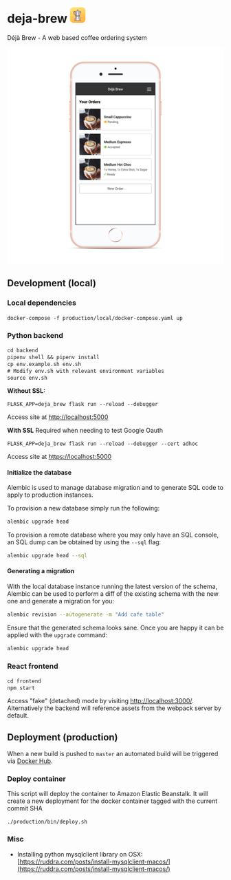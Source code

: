 # deja-brew <img src="doc/img/masked_icon.png" alt="App Icon" width="36px" />

Déjà Brew - A web based coffee ordering system

![Screenshot: My Orders page](doc/img/my_orders.png)

## Development (local)

### Local dependencies

```
docker-compose -f production/local/docker-compose.yaml up
```

### Python backend

```
cd backend
pipenv shell && pipenv install
cp env.example.sh env.sh
# Modify env.sh with relevant environment variables
source env.sh
```

**Without SSL:**

```
FLASK_APP=deja_brew flask run --reload --debugger
```

Access site at [http://localhost:5000](http://localhost:5000)

**With SSL**
Required when needing to test Google Oauth

```
FLASK_APP=deja_brew flask run --reload --debugger --cert adhoc
``` 

Access site at [https://localhost:5000](https://localhost:5000)

#### Initialize the database

Alembic is used to manage database migration and to generate SQL code to apply to production 
instances.

To provision a new database simply run the following:

```sh
alembic upgrade head
```

To provision a remote database where you may only have an SQL console, an SQL dump can be obtained
by using the `--sql` flag:

```sh
alembic upgrade head --sql
```

#### Generating a migration

With the local database instance running the latest version of the schema, Alembic can be used 
to perform a diff of the existing schema with the new one and generate a migration for you:

```sh
alembic revision --autogenerate -m "Add cafe table"
```

Ensure that the generated schema looks sane. Once you are happy it can be applied with the 
`upgrade` command:

```sh
alembic upgrade head
```

### React frontend

```
cd frontend
npm start
```

Access "fake" (detached) mode by visiting [http://localhost:3000/](http://localhost:3000/). 
Alternatively the backend will reference assets from the webpack server by default. 

## Deployment (production)

When a new build is pushed to `master` an automated build will be triggered via 
[Docker Hub](https://hub.docker.com/r/nickw444/deja-brew).

### Deploy container

This script will deploy the container to Amazon Elastic Beanstalk. It will create a new deployment 
for the docker container tagged with the current commit SHA 

```
./production/bin/deploy.sh
```

### Misc

* Installing python mysqlclient library on OSX: [https://ruddra.com/posts/install-mysqlclient-macos/](https://ruddra.com/posts/install-mysqlclient-macos/)

